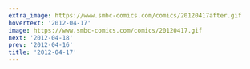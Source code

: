 ```yaml
---
extra_image: https://www.smbc-comics.com/comics/20120417after.gif
hovertext: '2012-04-17'
image: https://www.smbc-comics.com/comics/20120417.gif
next: '2012-04-18'
prev: '2012-04-16'
title: '2012-04-17'
---
```

